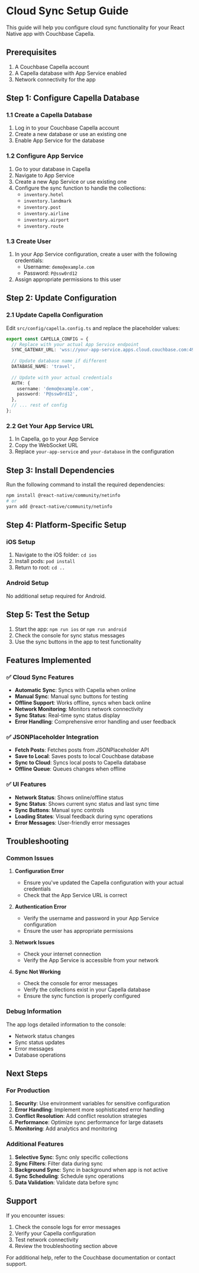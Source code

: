 # Cloud Sync Setup Guide

This guide will help you configure cloud sync functionality for your React Native app with Couchbase Capella.

## Prerequisites

1. A Couchbase Capella account
2. A Capella database with App Service enabled
3. Network connectivity for the app

## Step 1: Configure Capella Database

### 1.1 Create a Capella Database
1. Log in to your Couchbase Capella account
2. Create a new database or use an existing one
3. Enable App Service for the database

### 1.2 Configure App Service
1. Go to your database in Capella
2. Navigate to App Service
3. Create a new App Service or use existing one
4. Configure the sync function to handle the collections:
   - `inventory.hotel`
   - `inventory.landmark`
   - `inventory.post`
   - `inventory.airline`
   - `inventory.airport`
   - `inventory.route`

### 1.3 Create User
1. In your App Service configuration, create a user with the following credentials:
   - Username: `demo@example.com`
   - Password: `P@ssw0rd12`
2. Assign appropriate permissions to this user

## Step 2: Update Configuration

### 2.1 Update Capella Configuration
Edit `src/config/capella.config.ts` and replace the placeholder values:

```typescript
export const CAPELLA_CONFIG = {
  // Replace with your actual App Service endpoint
  SYNC_GATEWAY_URL: 'wss://your-app-service.apps.cloud.couchbase.com:4984/your-database',
  
  // Update database name if different
  DATABASE_NAME: 'travel',
  
  // Update with your actual credentials
  AUTH: {
    username: 'demo@example.com',
    password: 'P@ssw0rd12',
  },
  // ... rest of config
};
```

### 2.2 Get Your App Service URL
1. In Capella, go to your App Service
2. Copy the WebSocket URL
3. Replace `your-app-service` and `your-database` in the configuration

## Step 3: Install Dependencies

Run the following command to install the required dependencies:

```bash
npm install @react-native/community/netinfo
# or
yarn add @react-native/community/netinfo
```

## Step 4: Platform-Specific Setup

### iOS Setup
1. Navigate to the iOS folder: `cd ios`
2. Install pods: `pod install`
3. Return to root: `cd ..`

### Android Setup
No additional setup required for Android.

## Step 5: Test the Setup

1. Start the app: `npm run ios` or `npm run android`
2. Check the console for sync status messages
3. Use the sync buttons in the app to test functionality

## Features Implemented

### ✅ Cloud Sync Features
- **Automatic Sync**: Syncs with Capella when online
- **Manual Sync**: Manual sync buttons for testing
- **Offline Support**: Works offline, syncs when back online
- **Network Monitoring**: Monitors network connectivity
- **Sync Status**: Real-time sync status display
- **Error Handling**: Comprehensive error handling and user feedback

### ✅ JSONPlaceholder Integration
- **Fetch Posts**: Fetches posts from JSONPlaceholder API
- **Save to Local**: Saves posts to local Couchbase database
- **Sync to Cloud**: Syncs local posts to Capella database
- **Offline Queue**: Queues changes when offline

### ✅ UI Features
- **Network Status**: Shows online/offline status
- **Sync Status**: Shows current sync status and last sync time
- **Sync Buttons**: Manual sync controls
- **Loading States**: Visual feedback during sync operations
- **Error Messages**: User-friendly error messages

## Troubleshooting

### Common Issues

1. **Configuration Error**
   - Ensure you've updated the Capella configuration with your actual credentials
   - Check that the App Service URL is correct

2. **Authentication Error**
   - Verify the username and password in your App Service configuration
   - Ensure the user has appropriate permissions

3. **Network Issues**
   - Check your internet connection
   - Verify the App Service is accessible from your network

4. **Sync Not Working**
   - Check the console for error messages
   - Verify the collections exist in your Capella database
   - Ensure the sync function is properly configured

### Debug Information

The app logs detailed information to the console:
- Network status changes
- Sync status updates
- Error messages
- Database operations

## Next Steps

### For Production
1. **Security**: Use environment variables for sensitive configuration
2. **Error Handling**: Implement more sophisticated error handling
3. **Conflict Resolution**: Add conflict resolution strategies
4. **Performance**: Optimize sync performance for large datasets
5. **Monitoring**: Add analytics and monitoring

### Additional Features
1. **Selective Sync**: Sync only specific collections
2. **Sync Filters**: Filter data during sync
3. **Background Sync**: Sync in background when app is not active
4. **Sync Scheduling**: Schedule sync operations
5. **Data Validation**: Validate data before sync

## Support

If you encounter issues:
1. Check the console logs for error messages
2. Verify your Capella configuration
3. Test network connectivity
4. Review the troubleshooting section above

For additional help, refer to the Couchbase documentation or contact support.